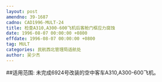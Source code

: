 ```yaml
---
layout: post
amendno: 39-1687
cadno: CAD1996-MULT-24
title: 检查A310,A300-600飞机后客舱门框应力腐蚀
date: 1996-08-07 00:00:00 +0800
effdate: 1996-08-07 00:00:00 +0800
tag: MULT
categories: 民航西北管理局适航处
author: 吴少杰
---
```


##适用范围:
未完成6924号改装的空中客车A310,A300-600飞机。

